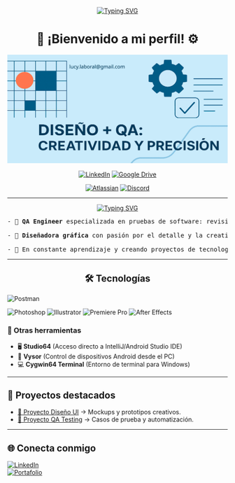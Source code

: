 <div align="center">
  
  [![Typing SVG](https://readme-typing-svg.herokuapp.com?font=Architects+Daughter&color=3c8cb3&size=40&lines=Hola+soy+Lucy🐇)](https://git.io/typing-svg)
  <h1 align="center">🦾 ¡Bienvenido a mi perfil! ⚙️</h1>
</div>   

![portada](https://github.com/lucyfannia/lucyfannia/blob/main/portada%20github.png)
<div align="center">
  
[![LinkedIn](https://img.shields.io/badge/LinkedIn-Lucy_Arzate-blue?style=social&logo=linkedin)](https://www.linkedin.com/in/lucy-arzate-qaengineering-designer/) 
[![Google Drive](https://img.shields.io/badge/Google%20Drive-34A853?style=social&logo=googledrive)](https://drive.google.com/drive/home)

[![Atlassian](https://img.shields.io/badge/Atlassian-Lucy_Arzate-blue?style=social&logo=atlassian)](https://home.atlassian.com/o/9b895ee4-d531-4807-ae23-9ca442a5f907/people/712020:564f0d6d-1c05-43f0-8d02-321cb97cb70d?cloudId=b055bd03-cd2a-42d3-823d-043e1da8bb8f) 
[![Discord](https://img.shields.io/badge/Discord-lucyarzate_14590-7289DA?style=social&logo=discord)](https://discord.com/users/lucyarzate_14590) 

---

<div align="center">

[![Typing SVG](https://readme-typing-svg.herokuapp.com?font=Architects+Daughter&color=3c8cb3&size=30&lines=Más+sobre+mí)](https://git.io/typing-svg)

</div>

<pre>
- 🧪 <b>QA Engineer</b> especializada en pruebas de software: revisión de requerimientos, diseño de casos de prueba y gestión de defectos.
  
- 🎨 <b>Diseñadora gráfica</b> con pasión por el detalle y la creatividad visual.
  
- 🚀 En constante aprendizaje y creando proyectos de tecnología. 
</pre>
<hr> 
</div>

<div align="center">
  
## 🛠️ Tecnologías 
</div>
  <img src="https://cdn.jsdelivr.net/gh/devicons/devicon/icons/postman/postman-original.svg" width="40" alt="Postman"/>
<p align="left">
  <!-- Diseño / Multimedia -->
  <img src="https://cdn.jsdelivr.net/gh/devicons/devicon/icons/photoshop/photoshop-plain.svg" width="40" alt="Photoshop"/>
  <img src="https://cdn.jsdelivr.net/gh/devicons/devicon/icons/illustrator/illustrator-plain.svg" width="40" alt="Illustrator"/>
  <img src="https://cdn.jsdelivr.net/gh/devicons/devicon/icons/premierepro/premierepro-plain.svg" width="40" alt="Premiere Pro"/>
  <img src="https://cdn.jsdelivr.net/gh/devicons/devicon/icons/aftereffects/aftereffects-plain.svg" width="40" alt="After Effects"/>
</p>  

### 🔧 Otras herramientas  
- 🖥️ **Studio64** (Acceso directo a IntelliJ/Android Studio IDE)  
- 📱 **Vysor** (Control de dispositivos Android desde el PC)  
- 💻 **Cygwin64 Terminal** (Entorno de terminal para Windows)  



---

## 📂 Proyectos destacados  
- [🎨 Proyecto Diseño UI](https://github.com/TuUsuario/Proyecto1) → Mockups y prototipos creativos.  
- [🧪 Proyecto QA Testing](https://github.com/TuUsuario/Proyecto2) → Casos de prueba y automatización.  

---

## 🌐 Conecta conmigo  
[![LinkedIn](https://img.shields.io/badge/LinkedIn-Perfil-blue?logo=linkedin)](https://www.linkedin.com/in/TuUsuario)  
[![Portafolio](https://img.shields.io/badge/Portafolio-Web-9cf?logo=google-chrome)](https://tu-portafolio.com)  

<!--
**lucy-arzate/Lucy-Arzate** is a ✨ _special_ ✨ repository because its `README.md` (this file) appears on your GitHub profile.

Here are some ideas to get you started:

- 🔭 I’m currently working on ...
- 🌱 I’m currently learning ...
- 👯 I’m looking to collaborate on ...
- 🤔 I’m looking for help with ...
- 💬 Ask me about ...
- 📫 How to reach me: ...
- 😄 Pronouns: ...
- ⚡ Fun fact: ...
-->

